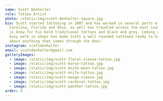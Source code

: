 ```yaml
---
name: Scott Denhalter
role: Tattoo Artist
photo: /static/img/scott-denhalter-square.jpg
bio: Scott started tattooing in 2007 and has worked in several parts of North
  Carolina, Florida and Ohio, as well has traveled across the east coast. Scott
  is know for his bold traditional tattoos and black and grey. Coming up working
  busy walk in shops has made Scott a well rounded tattooed ready to handle just
  about anything that comes through the door.
instagram: scottdenhalter
email: scottdenhalter@gmail.com
galleryImages:
  - image: /static/img/scott-floral-sleeve-tattoo.jpg
  - image: /static/img/scott-horse-tattoo.jpg
  - image: /static/img/scott-knife-moon-tattoo.jpg
  - image: /static/img/scott-knife-tattoo.jpg
  - image: /static/img/scott-manga-sleeve.jpg
  - image: /static/img/scott-cardinal-tattoo.jpg
  - image: /static/img/scott-panther-tattoo.jpg
order: 4
---
```

